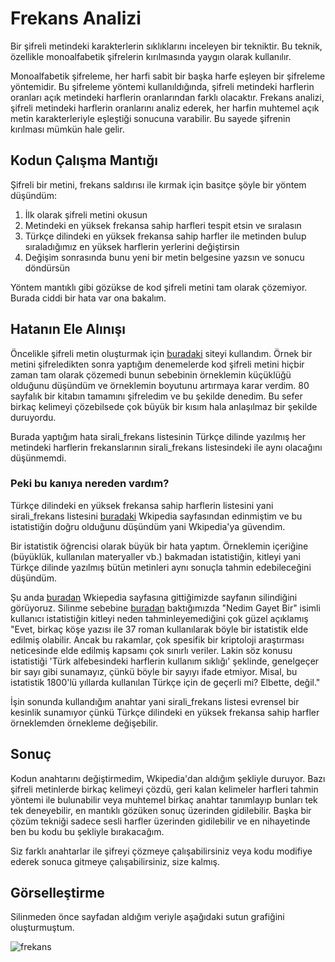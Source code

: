 # Frekans Analizi

Bir şifreli metindeki karakterlerin sıklıklarını inceleyen bir tekniktir. Bu teknik, özellikle monoalfabetik şifrelerin kırılmasında yaygın olarak kullanılır.

Monoalfabetik şifreleme, her harfi sabit bir başka harfe eşleyen bir şifreleme yöntemidir. Bu şifreleme yöntemi kullanıldığında, şifreli metindeki harflerin oranları açık metindeki harflerin oranlarından farklı olacaktır. Frekans analizi, şifreli metindeki harflerin oranlarını analiz ederek, her harfin muhtemel açık metin karakterleriyle eşleştiği sonucuna varabilir. Bu sayede şifrenin kırılması mümkün hale gelir.

## Kodun Çalışma Mantığı

Şifreli bir metini, frekans saldırısı  ile kırmak için basitçe şöyle bir yöntem düşündüm:

1. İlk olarak şifreli metini okusun
2. Metindeki en yüksek frekansa sahip harfleri tespit etsin ve sıralasın
3. Türkçe dilindeki en yüksek frekansa sahip harfler ile metinden bulup sıraladığımız en yüksek harflerin yerlerini değiştirsin
4. Değişim sonrasında bunu yeni bir metin belgesine yazsın ve sonucu döndürsün

Yöntem mantıklı gibi gözükse de kod şifreli metini tam olarak çözemiyor. Burada ciddi bir hata var ona bakalım.

## Hatanın Ele Alınışı

Öncelikle şifreli metin oluşturmak için [buradaki](https://cryptii.com/pipes/alphabetical-substitution) siteyi kullandım. Örnek bir metini şifreledikten sonra yaptığım denemelerde kod şifreli metini hiçbir zaman tam olarak çözemedi bunun sebebinin örneklemin küçüklüğü olduğunu düşündüm ve örneklemin boyutunu artırmaya karar verdim. 80 sayfalık bir kitabın tamamını şifreledim ve bu şekilde denedim. Bu sefer birkaç kelimeyi çözebilsede çok büyük bir kısım hala anlaşılmaz bir şekilde duruyordu.

Burada yaptığım hata sirali_frekans listesinin Türkçe dilinde yazılmış her metindeki harflerin frekanslarının sirali_frekans listesindeki ile aynı olacağını düşünmemdi. 

### Peki bu kanıya nereden vardım?

Türkçe dilindeki en yüksek frekansa sahip harflerin listesini yani sirali_frekans listesini [buradaki](https://tr.wikipedia.org/wiki/T%C3%BCrk_alfabesindeki_harflerin_kullan%C4%B1m_s%C4%B1kl%C4%B1klar%C4%B1) Wkipedia sayfasından edinmiştim ve bu istatistiğin doğru olduğunu düşündüm yani Wkipedia'ya güvendim.

Bir istatistik öğrencisi olarak büyük bir hata yaptım. Örneklemin içeriğine (büyüklük, kullanılan materyaller vb.) bakmadan istatistiğin, kitleyi yani Türkçe dilinde yazılmış bütün metinleri aynı sonuçla tahmin edebileceğini düşündüm. 

Şu anda [buradan](https://tr.wikipedia.org/wiki/T%C3%BCrk_alfabesindeki_harflerin_kullan%C4%B1m_s%C4%B1kl%C4%B1klar%C4%B1) Wkiepedia sayfasına gittiğimizde sayfanın silindiğini görüyoruz. Silinme sebebine [buradan](https://tr.wikipedia.org/wiki/Vikipedi:Silinmeye_aday_sayfalar/T%C3%BCrk_alfabesindeki_harflerin_kullan%C4%B1m_s%C4%B1kl%C4%B1klar%C4%B1) baktığımızda "Nedim Gayet Bir" isimli kullanıcı istatistiğin kitleyi neden tahminleyemediğini çok güzel açıklamış "Evet, birkaç köşe yazısı ile 37 roman kullanılarak böyle bir istatistik elde edilmiş olabilir. Ancak bu rakamlar, çok spesifik bir kriptoloji araştırması neticesinde elde edilmiş kapsamı çok sınırlı veriler. Lakin söz konusu istatistiği 'Türk alfebesindeki harflerin kullanım sıklığı' şeklinde, genelgeçer bir sayı gibi sunamayız, çünkü böyle bir sayıyı ifade etmiyor. Misal, bu istatistik 1800'lü yıllarda kullanılan Türkçe için de geçerli mi? Elbette, değil."

İşin sonunda kullandığım anahtar yani sirali_frekans listesi evrensel bir kesinlik sunamıyor çünkü Türkçe dilindeki en yüksek frekansa sahip harfler örneklemden örnekleme değişebilir. 

## Sonuç

Kodun anahtarını değiştirmedim, Wkipedia'dan aldığım şekliyle duruyor. Bazı şifreli metinlerde birkaç kelimeyi çözdü, geri kalan kelimeler harfleri tahmin yöntemi ile bulunabilir veya muhtemel birkaç anahtar tanımlayıp bunları tek tek deneyebilir, en mantıklı gözüken sonuç üzerinden gidilebilir. Başka bir çözüm tekniği sadece sesli harfler üzerinden gidilebilir ve en nihayetinde ben bu kodu bu şekliyle bırakacağım.

Siz farklı anahtarlar ile şifreyi çözmeye çalışabilirsiniz veya kodu modifiye ederek sonuca gitmeye çalışabilirsiniz, size kalmış.

## Görselleştirme

Silinmeden önce sayfadan aldığım veriyle aşağıdaki sutun grafiğini oluşturmuştum.

![frekans](https://user-images.githubusercontent.com/88631980/227637592-67fb1ec1-50a0-4b73-b759-a245afd722e8.png)

